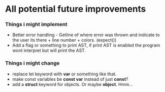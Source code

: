 # All potential future improvements

### Things i might implement

- Better error handling - Getline of where error was thrown and indicate to the user its there + line number + colors. (expect())
- Add a flag or something to print AST, if print AST is enabled the program wont interpret but will print the AST.

### Things i might change

- replace let keyword with **var** or something like that.
- make const variables be **const var** instead of just **const**?
- add a **struct** keyword for objects. Or maybe **object**. Hmm...
